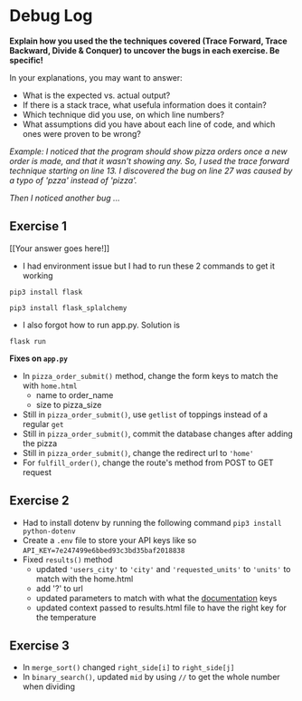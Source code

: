 # Debug Log

**Explain how you used the the techniques covered (Trace Forward, Trace Backward, Divide & Conquer) to uncover the bugs in each exercise. Be specific!**

In your explanations, you may want to answer:

- What is the expected vs. actual output?
- If there is a stack trace, what usefula information does it contain?
- Which technique did you use, on which line numbers?
- What assumptions did you have about each line of code, and which ones were proven to be wrong?

_Example: I noticed that the program should show pizza orders once a new order is made, and that it wasn't showing any. So, I used the trace forward technique starting on line 13. I discovered the bug on line 27 was caused by a typo of 'pzza' instead of 'pizza'._

_Then I noticed another bug ..._

## Exercise 1

[[Your answer goes here!]]
- I had environment issue but I had to run these 2 commands to get it working

`pip3 install flask`

`pip3 install flask_splalchemy`

- I also forgot how to run app.py. Solution is 

`flask run`

**Fixes on `app.py`**
- In `pizza_order_submit()` method, change the form keys to match the with `home.html`
    - name to order_name
    - size to pizza_size
- Still in `pizza_order_submit()`, use `getlist` of toppings instead of a regular `get`
- Still in `pizza_order_submit()`, commit the database changes after adding the pizza
- Still in `pizza_order_submit()`, change the redirect url to `'home'`
- For `fulfill_order()`, change the route's method from POST to GET request


## Exercise 2

- Had to install dotenv by running the following command
`pip3 install python-dotenv`
- Create a `.env` file to store your API keys like so
`API_KEY=7e247499e6bbed93c3bd35baf2018838`
- Fixed `results()` method
    - updated `'users_city'` to `'city'` and `'requested_units'` to `'units'` to match with the home.html
    - add '?' to url
    - updated parameters to match with what the [documentation](https://openweathermap.org/current) keys
    - updated context passed to results.html file to have the right key for the temperature


## Exercise 3

- In `merge_sort()` changed `right_side[i]` to `right_side[j]`
- In `binary_search()`, updated `mid` by using `//` to get the whole number when dividing